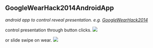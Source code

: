 ## GoogleWearHack2014AndroidApp
_android app to control reveal presentation. e.g. [GoogleWearHack2014](https://github.com/vladk1/GoogleWearHack2014)_

control presentation through button clicks.
![](http://i59.tinypic.com/2uzp8bq.jpg)

or slide swipe on wear.
![](http://i58.tinypic.com/54ulw8.jpg)